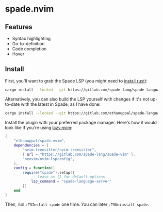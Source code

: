 # spade.nvim

## Features

- Syntax highlighting
- Go-to-definition
- Code completion
- Hover

## Install

First, you'll want to grab the Spade LSP (you might need to [install
rust](https://www.rust-lang.org/tools/install)):

```sh
cargo install --locked --git https://gitlab.com/spade-lang/spade-language-server
```

Alternatively, you can also build the LSP yourself with changes if it's not up-to-date with the
latest in Spade, as I have done:

```sh
cargo install --locked --git https://gitlab.com/ethanuppal/spade-language-server
```

Install the plugin with your preferred package manager.
Here's how it would look like if you're using [lazy.nvim](https://github.com/folke/lazy.nvim):

```lua
{
    "ethanuppal/spade.nvim",
    dependencies = {
        "nvim-treesitter/nvim-treesitter",
        { url = "https://gitlab.com/spade-lang/spade-vim" },
        "neovim/nvim-lspconfig",
    },
    config = function()
        require("spade").setup({
            -- leave as {} for default options
            lsp_command = "spade-language-server"
        })
    end
}
```

Then, run `:TSInstall spade` one time.
You can later `:TSUninstall spade`.
